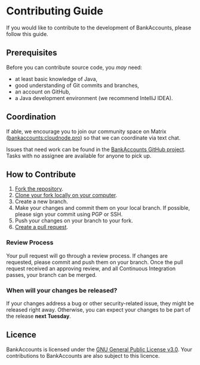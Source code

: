 # Contributing Guide

If you would like to contribute to the development of BankAccounts, please follow this guide.

## Prerequisites

Before you can contribute source code, you *may* need:

- at least basic knowledge of Java,
- good understanding of Git commits and branches,
- an account on GitHub,
- a Java development environment (we recommend IntelliJ IDEA).

## Coordination

If able, we encourage you to join our community space on
Matrix ([bankaccounts:cloudnode.pro](https://matrix.to/#/#bankaccounts:cloudnode.pro)) so that we can coordinate via
text chat.

Issues that need work can be found in
the [BankAccounts GitHub project](https://github.com/orgs/cloudnode-pro/projects/16). Tasks with no assignee are
available for anyone to pick up.

## How to Contribute

1. [Fork the repository](https://github.com/cloudnode-pro/BankAccounts/fork).
2. [Clone your fork locally on your computer](https://docs.github.com/en/repositories/creating-and-managing-repositories/cloning-a-repository).
3. Create a new branch.
4. Make your changes and commit them on your local branch. If possible, please sign your commit using PGP or SSH.
5. Push your changes on your branch to your fork.
6. [Create a pull request](https://docs.github.com/en/pull-requests/collaborating-with-pull-requests/proposing-changes-to-your-work-with-pull-requests/creating-a-pull-request-from-a-fork).

### Review Process

Your pull request will go through a review process. If changes are requested, please commit and push them on your
branch. Once the pull request received an approving review, and all Continuous Integration passes, your branch can be
merged.

### When will your changes be released?

If your changes address a bug or other security-related issue, they might be released right away. Otherwise, you can
expect your changes to be part of the release **next Tuesday**.

## Licence

BankAccounts is licensed under the
[GNU General Public License v3.0](https://github.com/cloudnode-pro/BankAccounts/blob/master/LICENSE). Your contributions
to BankAccounts are also subject to this licence.
